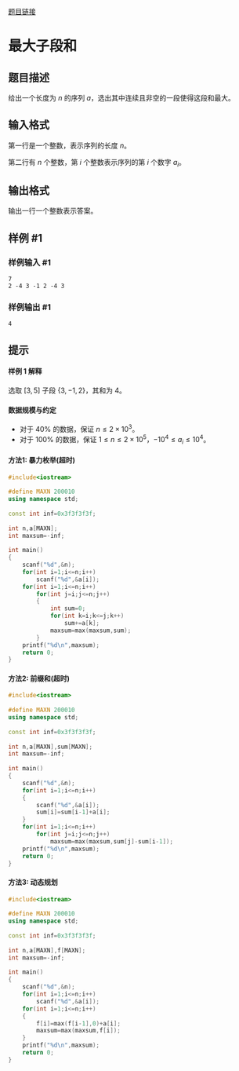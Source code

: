 
[题目链接](https://www.luogu.com.cn/problem/P1115)


# 最大子段和

## 题目描述

给出一个长度为 $n$ 的序列 $a$，选出其中连续且非空的一段使得这段和最大。

## 输入格式

第一行是一个整数，表示序列的长度 $n$。

第二行有 $n$ 个整数，第 $i$ 个整数表示序列的第 $i$ 个数字 $a_i$。

## 输出格式

输出一行一个整数表示答案。

## 样例 #1

### 样例输入 #1

```
7
2 -4 3 -1 2 -4 3
```

### 样例输出 #1

```
4
```

## 提示

#### 样例 1 解释

选取 $[3, 5]$ 子段 $\{3, -1, 2\}$，其和为 $4$。

#### 数据规模与约定

- 对于 $40\%$ 的数据，保证 $n \leq 2 \times 10^3$。
- 对于 $100\%$ 的数据，保证 $1 \leq n \leq 2 \times 10^5$，$-10^4 \leq a_i \leq 10^4$。


#### 方法1: 暴力枚举(超时)

```cpp
#include<iostream>
 
#define MAXN 200010
using namespace std;
 
const int inf=0x3f3f3f3f;
 
int n,a[MAXN];
int maxsum=-inf;
 
int main()
{
    scanf("%d",&n);
    for(int i=1;i<=n;i++)
        scanf("%d",&a[i]);
    for(int i=1;i<=n;i++)
        for(int j=i;j<=n;j++)
        {
            int sum=0;
            for(int k=i;k<=j;k++)
                sum+=a[k];
            maxsum=max(maxsum,sum);
        }
    printf("%d\n",maxsum);
    return 0;
}

```


#### 方法2: 前缀和(超时)

```cpp
#include<iostream>
 
#define MAXN 200010
using namespace std;
 
const int inf=0x3f3f3f3f;
 
int n,a[MAXN],sum[MAXN];
int maxsum=-inf;
 
int main()
{
    scanf("%d",&n);
    for(int i=1;i<=n;i++)
    {
        scanf("%d",&a[i]);
        sum[i]=sum[i-1]+a[i];
    }
    for(int i=1;i<=n;i++)
        for(int j=i;j<=n;j++)
            maxsum=max(maxsum,sum[j]-sum[i-1]);
    printf("%d\n",maxsum);
    return 0;
}

```


#### 方法3: 动态规划

```cpp
#include<iostream>
 
#define MAXN 200010
using namespace std;
 
const int inf=0x3f3f3f3f;
 
int n,a[MAXN],f[MAXN];
int maxsum=-inf;
 
int main()
{
    scanf("%d",&n);
    for(int i=1;i<=n;i++)
        scanf("%d",&a[i]);
    for(int i=1;i<=n;i++)
    {
        f[i]=max(f[i-1],0)+a[i];
        maxsum=max(maxsum,f[i]);
    }
    printf("%d\n",maxsum);
    return 0;
}

```
